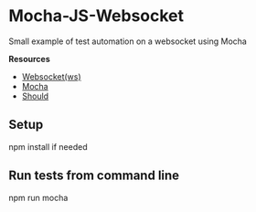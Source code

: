 # Mocha-JS-Websocket
Small example of test automation on a websocket using Mocha

**Resources**
- [Websocket(ws)](https://github.com/websockets/ws)
- [Mocha](http://mochajs.org/)
- [Should](http://shouldjs.github.io/)

## Setup
npm install if needed

## Run tests from command line

npm run mocha
